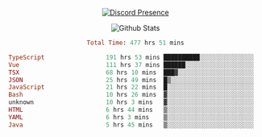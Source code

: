 <!DOCTYPE html>
<body>
<div align="center">

  [![Discord Presence](https://lanyard.cnrad.dev/api/576097150359044106)](https://discord.com/users/576097150359044106)
  
  ![Github Stats](https://github-readme-stats.vercel.app/api?username=verycrunchy&show_icons=true&theme=radical)

<!--START_SECTION:waka-->

```ruby
Total Time: 477 hrs 51 mins

TypeScript                 191 hrs 53 mins ██████████░░░░░░░░░░░░░░░   40.17 %
Vue                        111 hrs 37 mins ██████░░░░░░░░░░░░░░░░░░░   23.37 %
TSX                        68 hrs 10 mins  ███▓░░░░░░░░░░░░░░░░░░░░░   14.27 %
JSON                       25 hrs 49 mins  █▒░░░░░░░░░░░░░░░░░░░░░░░   05.41 %
JavaScript                 21 hrs 22 mins  █░░░░░░░░░░░░░░░░░░░░░░░░   04.47 %
Bash                       10 hrs 26 mins  ▓░░░░░░░░░░░░░░░░░░░░░░░░   02.18 %
unknown                    10 hrs 3 mins   ▓░░░░░░░░░░░░░░░░░░░░░░░░   02.10 %
HTML                       6 hrs 44 mins   ▒░░░░░░░░░░░░░░░░░░░░░░░░   01.41 %
YAML                       6 hrs 3 mins    ▒░░░░░░░░░░░░░░░░░░░░░░░░   01.27 %
Java                       5 hrs 45 mins   ▒░░░░░░░░░░░░░░░░░░░░░░░░   01.20 %
```

<!--END_SECTION:waka-->
</div>
</body>
</html>

